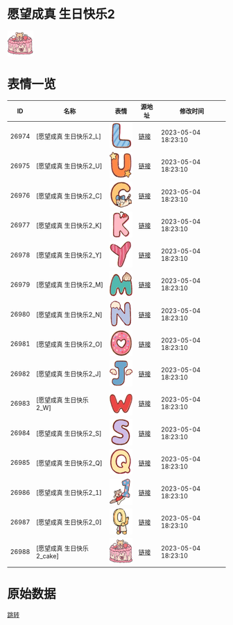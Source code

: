 # 愿望成真 生日快乐2

<img src="./cover.png" height="60" alt="cover" />

# 表情一览

|ID|名称|表情|源地址|修改时间|
|----|----|----|----|----|
|26974|[愿望成真 生日快乐2_L]|<img src="./pic/026974_%5B愿望成真 生日快乐2_L%5D.png" height="60" alt="L"/>|[链接](https://i0.hdslb.com/bfs/garb/adc6484dd7cf5127d52fea8ea3d40007b3d4cfd4.png)|2023-05-04 18:23:10|
|26975|[愿望成真 生日快乐2_U]|<img src="./pic/026975_%5B愿望成真 生日快乐2_U%5D.png" height="60" alt="U"/>|[链接](https://i0.hdslb.com/bfs/garb/e9faadaccde7bf495da0e7b223b92e74070e6771.png)|2023-05-04 18:23:10|
|26976|[愿望成真 生日快乐2_C]|<img src="./pic/026976_%5B愿望成真 生日快乐2_C%5D.png" height="60" alt="C"/>|[链接](https://i0.hdslb.com/bfs/garb/56e07791dfbcfad0d21e1eb5328fed2cbf2cf707.png)|2023-05-04 18:23:10|
|26977|[愿望成真 生日快乐2_K]|<img src="./pic/026977_%5B愿望成真 生日快乐2_K%5D.png" height="60" alt="K"/>|[链接](https://i0.hdslb.com/bfs/garb/910479ff063596cf66532a0bcb0fa6d81623c47b.png)|2023-05-04 18:23:10|
|26978|[愿望成真 生日快乐2_Y]|<img src="./pic/026978_%5B愿望成真 生日快乐2_Y%5D.png" height="60" alt="Y"/>|[链接](https://i0.hdslb.com/bfs/garb/77b0c430e6e47dbbb354e2d8043abb41047e2ac8.png)|2023-05-04 18:23:10|
|26979|[愿望成真 生日快乐2_M]|<img src="./pic/026979_%5B愿望成真 生日快乐2_M%5D.png" height="60" alt="M"/>|[链接](https://i0.hdslb.com/bfs/garb/4451c1c770c5682377a470a43c6606ceb86b0b5e.png)|2023-05-04 18:23:10|
|26980|[愿望成真 生日快乐2_N]|<img src="./pic/026980_%5B愿望成真 生日快乐2_N%5D.png" height="60" alt="N"/>|[链接](https://i0.hdslb.com/bfs/garb/b0acdf2f8886556f2876f01bb017d89f432ff5f4.png)|2023-05-04 18:23:10|
|26981|[愿望成真 生日快乐2_O]|<img src="./pic/026981_%5B愿望成真 生日快乐2_O%5D.png" height="60" alt="O"/>|[链接](https://i0.hdslb.com/bfs/garb/77ae714daf3780907de4c35547ab29c83461dc9a.png)|2023-05-04 18:23:10|
|26982|[愿望成真 生日快乐2_J]|<img src="./pic/026982_%5B愿望成真 生日快乐2_J%5D.png" height="60" alt="J"/>|[链接](https://i0.hdslb.com/bfs/garb/2aea88918458a06f7a92e00f4389b59f40ba3921.png)|2023-05-04 18:23:10|
|26983|[愿望成真 生日快乐2_W]|<img src="./pic/026983_%5B愿望成真 生日快乐2_W%5D.png" height="60" alt="W"/>|[链接](https://i0.hdslb.com/bfs/garb/517ca42501bc6b7455adff6015c0d8f1e224dfdc.png)|2023-05-04 18:23:10|
|26984|[愿望成真 生日快乐2_S]|<img src="./pic/026984_%5B愿望成真 生日快乐2_S%5D.png" height="60" alt="S"/>|[链接](https://i0.hdslb.com/bfs/garb/4e7494ccce2a69c9a6bc65af163c7e3be4e85ad4.png)|2023-05-04 18:23:10|
|26985|[愿望成真 生日快乐2_Q]|<img src="./pic/026985_%5B愿望成真 生日快乐2_Q%5D.png" height="60" alt="Q"/>|[链接](https://i0.hdslb.com/bfs/garb/22609e02ca778de7295ae9b9345f5aa3fd97dcb4.png)|2023-05-04 18:23:10|
|26986|[愿望成真 生日快乐2_1]|<img src="./pic/026986_%5B愿望成真 生日快乐2_1%5D.png" height="60" alt="1"/>|[链接](https://i0.hdslb.com/bfs/garb/c8fd895372bb3fcbf56e4c0eddeb7648fd698840.png)|2023-05-04 18:23:10|
|26987|[愿望成真 生日快乐2_0]|<img src="./pic/026987_%5B愿望成真 生日快乐2_0%5D.png" height="60" alt="0"/>|[链接](https://i0.hdslb.com/bfs/garb/090523c07e8f416bc4b7b9b82a0b82ec6dd64a58.png)|2023-05-04 18:23:10|
|26988|[愿望成真 生日快乐2_cake]|<img src="./pic/026988_%5B愿望成真 生日快乐2_cake%5D.png" height="60" alt="cake"/>|[链接](https://i0.hdslb.com/bfs/garb/518bc4314a9aedba240ec8b15dab9575181c78f2.png)|2023-05-04 18:23:10|

# 原始数据

[跳转](./raw.json)


